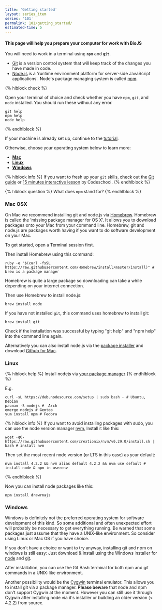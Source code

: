 ```yaml
---
title: 'Getting started'
layout: series_item
series: '101'
permalink: 101/getting_started/
estimated-time: 5
---
```


#### This page will help you prepare your computer for work with BioJS

You will need to work in a terminal using __`npm`__ and __`git`__. 
* [Git](https://github.com) is a version control system that will keep track of the changes you have made in code.
* [Node.js](http://nodejs.org) is a 'runtime environment platform for server-side JavaScript applications'. 
Node's package managing system is called [npm](https://www.npmjs.com).


{% hlblock check %}

Open your terminal of choice and check whether you have `npm`, `git`, and `node` installed. You should run these without
any error.

~~~
git help
npm help
node help
~~~

{% endhlblock %}

If your machine is already set up, continue to the [tutorial](/101/modularity).

Otherwise, choose your operating system below to learn more: 

- [__Mac__](#mac)
- [__Linux__](#linux)
- [__Windows__](#windows)


{% hlblock info %}
If you want to fresh up your `git` skills, check out the [Git guide](https://rogerdudler.github.io/git-guide/) or [15 minutes interactive lesson](https://try.github.io/levels/1/challenges/1) by Codeschool.
{% endhlblock %}

{% hlblock question %}
What does `npm` stand for?
{% endhlblock %}

<a name="mac"></a>

### Mac OSX

On Mac we recommend installing git and node.js via [Homebrew](http://brew.sh). Homebrew is called the 'missing package manager for OS X'. 
It allows you to download packages onto your Mac from your command line.
Homebrew, git and node.js are packages worth having if you want to do software development on your Mac.
  
To get started, open a Terminal session first.

Then install Homebrew using this command:

~~~
ruby -e "$(curl -fsSL https://raw.githubusercontent.com/Homebrew/install/master/install)" # brew is a package manager
~~~

Homebrew is quite a large package so downloading can take a while depending on your internet connection.

Then use Homebrew to install node.js:

~~~
brew install node
~~~

If you have not installed `git`, this command uses homebrew to install git:

~~~
brew install git
~~~

Check if the installation was successful by typing "git help" and "npm help" into the command line again.

Alternatively you can also install node.js via the [package installer](http://nodejs.org/download/) and  download [Github for Mac](https://mac.github.com/).


<a name="linux"></a>

### Linux

{% hlblock help %}
Install nodejs via [your package manager](https://github.com/joyent/node/wiki/installing-node.js-via-package-manager)
{% endhlblock %}

E.g.

~~~
curl -sL https://deb.nodesource.com/setup | sudo bash - # Ubuntu, Debian
pacman -S nodejs #  Arch
emerge nodejs # Gentoo
yum install npm # Fedora
~~~


{% hlblock info %}
If you want to avoid installing packages with sudo, you can use the node version manager [nvm.](https://github.com/creationix/nvm)
Install it like this:

~~~
wget -qO- https://raw.githubusercontent.com/creationix/nvm/v0.29.0/install.sh | bash # install nvm
~~~

Then set the most recent node version (or LTS in this case) as your default:

~~~
nvm install 4.2.2 && nvm alias default 4.2.2 && nvm use default # install node & npm in userenv
~~~

{% endhlblock %}

Now you can install node packages like this:

~~~
npm install drawrnajs
~~~

<a name="windows"></a>

### Windows

Windows is definitely not the preferred operating system for software development of this kind. So some additional 
and often unexpected effort will probably be necessary to get everything running. 
Be warned that some packages just assume that they have a UNIX-like environment. So consider using Linux or Mac OS if you have choice.

If you don't have a choice or want to try anyway, installing git and npm on windows is still easy:
Just download & install using the Windows installer for [node](http://nodejs.org/download/) and [git](https://git-scm.com/).

After installation, you can use the Git Bash terminal for both npm and git commands in a UNIX-like environment. 

Another possibility would be the [Cygwin](http://www.mcclean-cooper.com/valentino/cygwin_install/) terminal emulator. 
This allows you to install git via a package manager. **Please beware** that node and npm don't support Cygwin at the moment.
However you can still use it through Cygwin after installing node via it's installer or building an older version (< 4.2.2) from source.  
